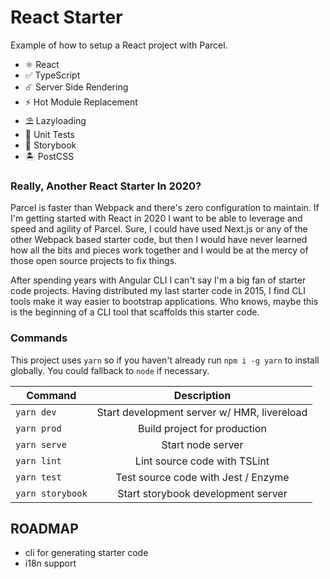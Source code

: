 # React Starter

Example of how to setup a React project with Parcel.

- ⚛  React
- ✅ TypeScript
- ☄️  Server Side Rendering
- ⚡️  Hot Module Replacement
- ⛱ Lazyloading
- 🧪 Unit Tests
- 📖 Storybook
- 🏝 PostCSS


### Really, Another React Starter In 2020?

Parcel is faster than Webpack and there's zero configuration to maintain. If I'm getting started with React in 2020 I want to be able to leverage and speed and agility of Parcel. Sure, I could have used Next.js or any of the other Webpack based starter code, but then I would have never learned how all the bits and pieces work together and I would be at the mercy of those open source projects to fix things.

After spending years with Angular CLI I can't say I'm a big fan of starter code projects. Having distributed my last starter code in 2015, I find CLI tools make it way easier to bootstrap applications. Who knows, maybe this is the beginning of a CLI tool that scaffolds this starter code.

### Commands

This project uses `yarn` so if you haven't already run `npm i -g yarn` to install globally. You could fallback to `node` if necessary.

| Command       | Description                                 |
| ------------- |:-------------------------------------------:|
| `yarn dev`     | Start development server w/ HMR, livereload |
| `yarn prod`     | Build project for production      |
| `yarn serve`     | Start node server     |
| `yarn lint`     | Lint source code with TSLint  |
| `yarn test`     | Test source code with Jest / Enzyme    |
| `yarn storybook` | Start storybook development server    |


## ROADMAP

- cli for generating starter code
- i18n support
